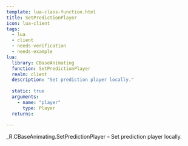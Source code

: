 ```yaml
---
template: lua-class-function.html
title: SetPredictionPlayer
icon: lua-client
tags:
  - lua
  - client
  - needs-verification
  - needs-example
lua:
  library: CBaseAnimating
  function: SetPredictionPlayer
  realm: client
  description: "Set prediction player locally."
  
  static: true
  arguments:
    - name: "player"
      type: Player
  returns:
    
---
```


<div class="lua__search__keywords">
_R.CBaseAnimating.SetPredictionPlayer &#x2013; Set prediction player locally.
</div>

